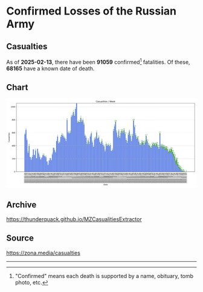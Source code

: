 
# Confirmed Losses of the Russian Army

## Casualties

As of **2025-02-13**, there have been **91059** confirmed[^1] fatalities.
Of these, **68165** have a known date of death.

## Chart

![7-Day Intervals Bar Chart](./docs/7days.svg)

## Archive

https://thunderquack.github.io/MZCasualitiesExtractor

## Source

https://zona.media/casualties

---

[^1]: "Confirmed" means each death is supported by a name, obituary, tomb photo, etc.

